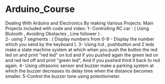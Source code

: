 # Arduino_Course
Dealing With Arduino and Electronics By making Various Projects.
Main Projects included with code and video: 
1- Controlling RC car : ( Using Blutooth , Avoiding Obstacles , Line follower ) .  
2- using 7 segments : ( Display numbers from 0-9 - Display the number which you send by the keyboard ). 
3- Using lcd , pushbutton and 2 leds make a state machine system at which when you push
the button the red led on and print "red led" on lcd and if you pushed again the green led on
and red led off and print "green led", And if you pushed third it back to red again.
4- Using ultrasonic sensor and buzzer make a parking system at which the buzzer decreases its delay time when the distance becomes smaller.
5-Control the buzzer tone using potentiometer.

